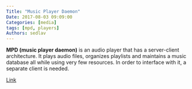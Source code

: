 ```yaml
---
Title: "Music Player Daemon"
Date: 2017-08-03 09:09:00
Categories: [media]
tags: [mpd, players]
Authors: sedlav
---
```


**MPD (music player daemon)** is an audio player that has a server-client architecture. It plays audio files, organizes playlists and maintains a music database all while using very few resources. In order to interface with it, a separate client is needed.

[Link](https://wiki.archlinux.org/index.php/Music_Player_Daemon)
